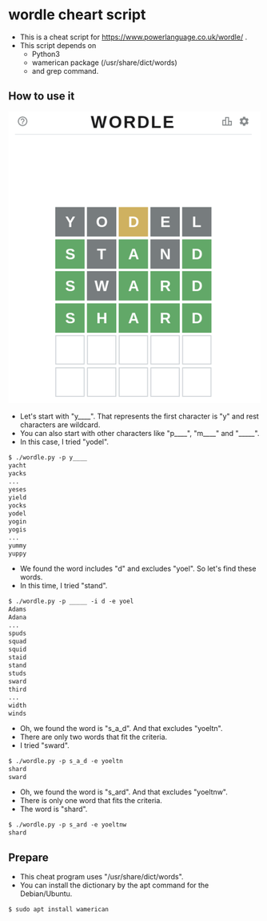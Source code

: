 # wordle cheart script

* This is a cheat script for https://www.powerlanguage.co.uk/wordle/ .
* This script depends on 
    * Python3
    * wamerican package (/usr/share/dict/words)
    * and grep command.

## How to use it

![wordle](wordle.png)

* Let's start with "y____". That represents the first character is "y" and rest characters are  wildcard.
* You can also start with other characters like "p____", "m____" and "_____".
* In this case, I tried "yodel".

````
$ ./wordle.py -p y____
yacht
yacks
...
yeses
yield
yocks
yodel
yogin
yogis
...
yummy
yuppy
````

* We found the word includes "d" and excludes "yoel". So let's find these words.
* In this time, I tried "stand".

```
$ ./wordle.py -p _____ -i d -e yoel
Adams
Adana
...
spuds
squad
squid
staid
stand
studs
sward
third
...
width
winds
```

* Oh, we found the word is "s_a_d". And that excludes "yoeltn".
* There are only two words that fit the criteria.
* I tried "sward".

```
$ ./wordle.py -p s_a_d -e yoeltn
shard
sward
```

* Oh, we found the word is "s_ard". And that excludes "yoeltnw".
* There is only one word that fits the criteria.
* The word is "shard".

```
$ ./wordle.py -p s_ard -e yoeltnw
shard
```

## Prepare

* This cheat program uses "/usr/share/dict/words".
* You can install the dictionary by the apt command for the Debian/Ubuntu. 
```
$ sudo apt install wamerican
```
